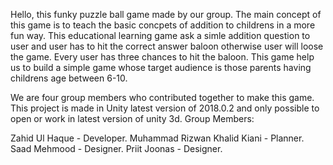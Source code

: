Hello, this funky puzzle ball game made by our group. The main concept of this game is to teach the basic concpets of addition to childrens in a more fun way. This educational learning game ask a simle addition question to user and user has to hit the correct answer baloon otherwise user will loose the game. Every user has three chances to hit the baloon. This game help us to build a simple game whose target audience is those parents having childrens age between 6-10.

We are four group members who contributed together to make this game. This project is made in Unity latest version of 2018.0.2 and only possible to open or work in latest version of unity 3d.
Group Members:

Zahid Ul Haque - Developer.
Muhammad Rizwan Khalid Kiani - Planner.
Saad Mehmood - Designer.
Priit Joonas - Designer.
